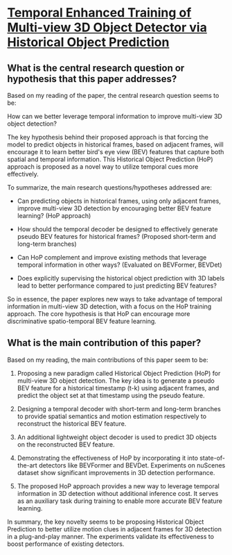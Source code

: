 # [Temporal Enhanced Training of Multi-view 3D Object Detector via   Historical Object Prediction](https://arxiv.org/abs/2304.00967)

## What is the central research question or hypothesis that this paper addresses?

 Based on my reading of the paper, the central research question seems to be: 

How can we better leverage temporal information to improve multi-view 3D object detection?

The key hypothesis behind their proposed approach is that forcing the model to predict objects in historical frames, based on adjacent frames, will encourage it to learn better bird's eye view (BEV) features that capture both spatial and temporal information. This Historical Object Prediction (HoP) approach is proposed as a novel way to utilize temporal cues more effectively.

To summarize, the main research questions/hypotheses addressed are:

- Can predicting objects in historical frames, using only adjacent frames, improve multi-view 3D detection by encouraging better BEV feature learning? (HoP approach)

- How should the temporal decoder be designed to effectively generate pseudo BEV features for historical frames? (Proposed short-term and long-term branches)

- Can HoP complement and improve existing methods that leverage temporal information in other ways? (Evaluated on BEVFormer, BEVDet)

- Does explicitly supervising the historical object prediction with 3D labels lead to better performance compared to just predicting BEV features?

So in essence, the paper explores new ways to take advantage of temporal information in multi-view 3D detection, with a focus on the HoP training approach. The core hypothesis is that HoP can encourage more discriminative spatio-temporal BEV feature learning.


## What is the main contribution of this paper?

 Based on my reading, the main contributions of this paper seem to be:

1. Proposing a new paradigm called Historical Object Prediction (HoP) for multi-view 3D object detection. The key idea is to generate a pseudo BEV feature for a historical timestamp (t-k) using adjacent frames, and predict the object set at that timestamp using the pseudo feature. 

2. Designing a temporal decoder with short-term and long-term branches to provide spatial semantics and motion estimation respectively to reconstruct the historical BEV feature.

3. An additional lightweight object decoder is used to predict 3D objects on the reconstructed BEV feature.

4. Demonstrating the effectiveness of HoP by incorporating it into state-of-the-art detectors like BEVFormer and BEVDet. Experiments on nuScenes dataset show significant improvements in 3D detection performance.

5. The proposed HoP approach provides a new way to leverage temporal information in 3D detection without additional inference cost. It serves as an auxiliary task during training to enable more accurate BEV feature learning.

In summary, the key novelty seems to be proposing Historical Object Prediction to better utilize motion clues in adjacent frames for 3D detection in a plug-and-play manner. The experiments validate its effectiveness to boost performance of existing detectors.
